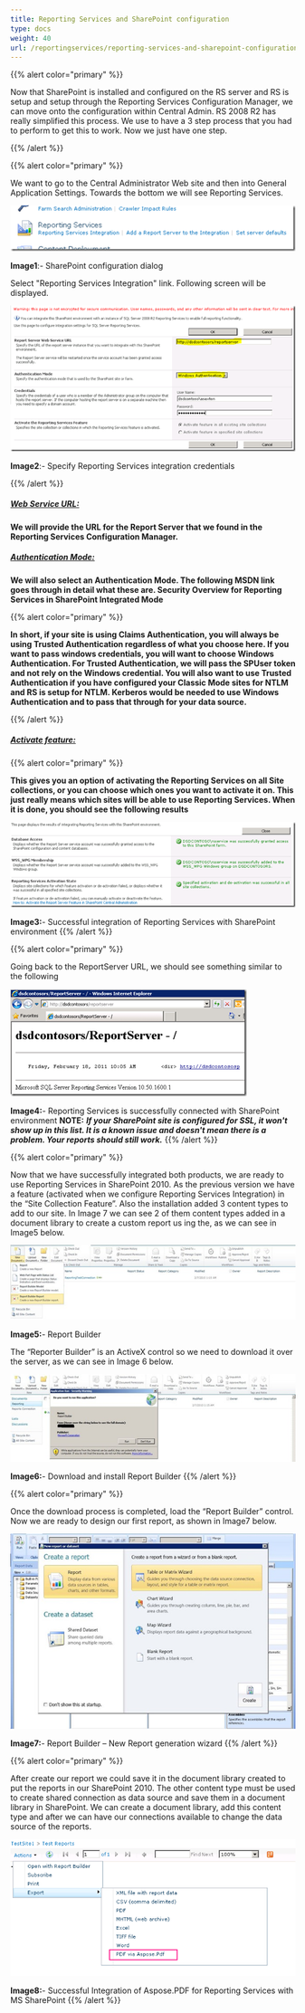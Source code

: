 ```yaml
---
title: Reporting Services and SharePoint configuration
type: docs
weight: 40
url: /reportingservices/reporting-services-and-sharepoint-configuration/
---
```


{{% alert color="primary" %}} 

Now that SharePoint is installed and configured on the RS server and RS is setup and setup through the Reporting Services Configuration Manager, we can move onto the configuration within Central Admin. RS 2008 R2 has really simplified this process. We use to have a 3 step process that you had to perform to get this to work. Now we just have one step.

{{% /alert %}} 

{{% alert color="primary" %}} 

We want to go to the Central Administrator Web site and then into General Application Settings. Towards the bottom we will see Reporting Services. 

![todo:image_alt_text](reporting-services-and-sharepoint-configuration_1.png)


**Image1**:- SharePoint configuration dialog

Select "Reporting Services Integration" link. Following screen will be displayed. 

![todo:image_alt_text](reporting-services-and-sharepoint-configuration_2.png)

**Image2**:- Specify Reporting Services integration credentials

{{% /alert %}}

##### <ins>**Web Service URL:**

**We will provide the URL for the Report Server that we found in the Reporting Services Configuration Manager.**

##### <ins>**Authentication Mode:** 

**We will also select an Authentication Mode. The following MSDN link goes through in detail what these are. 
Security Overview for Reporting Services in SharePoint Integrated Mode**

{{% alert color="primary" %}} 

**In short, if your site is using Claims Authentication, you will always be using Trusted Authentication regardless of what you choose here. If you want to pass windows credentials, you will want to choose Windows Authentication. For Trusted Authentication, we will pass the SPUser token and not rely on the Windows credential. You will also want to use Trusted Authentication if you have configured your Classic Mode sites for NTLM and RS is setup for NTLM. Kerberos would be needed to use Windows Authentication and to pass that through for your data source.**

{{% /alert %}}

##### <ins>**Activate feature:**

{{% alert color="primary" %}} 

**This gives you an option of activating the Reporting Services on all Site collections, or you can choose which ones you want to activate it on. This just really means which sites will be able to use Reporting Services. When it is done, you should see the following results**

![todo:image_alt_text](reporting-services-and-sharepoint-configuration_3.png) 

**Image3:**- Successful integration of Reporting Services with SharePoint environment 
{{% /alert %}}

{{% alert color="primary" %}} 

Going back to the ReportServer URL, we should see something similar to the following 

![todo:image_alt_text](reporting-services-and-sharepoint-configuration_4.png)

**Image4:**- Reporting Services is successfully connected with SharePoint environment 
**NOTE:** ***If your SharePoint site is configured for SSL, it won't show up in this list. It is a known issue and doesn't mean there is a problem. Your reports should still work.***
{{% /alert %}}

{{% alert color="primary" %}} 

Now that we have successfully integrated both products, we are ready to use Reporting Services in SharePoint 2010. As the previous version we have a feature (activated when we configure Reporting Services Integration) in the “Site Collection Feature”. Also the installation added 3 content types to add to our site. In Image 7 we can see 2 of them content types added in a document library to create a custom report us ing the, as we can see in Image5 below. 

![todo:image_alt_text](reporting-services-and-sharepoint-configuration_5.png)

**Image5:**- Report Builder

The “Reporter Builder” is an ActiveX control so we need to download it over the server, as we can see in Image 6 below. 

![todo:image_alt_text](reporting-services-and-sharepoint-configuration_6.png) 

**Image6:**- Download and install Report Builder 
{{% /alert %}}

{{% alert color="primary" %}} 

Once the download process is completed, load the “Report Builder” control. Now we are ready to design our first report, as shown in Image7 below. 

![todo:image_alt_text](reporting-services-and-sharepoint-configuration_7.png) 

**Image7:**- Report Builder – New Report generation wizard 
{{% /alert %}}

{{% alert color="primary" %}} 

After create our report we could save it in the document library created to put the reports in our SharePoint 2010. The other content type must be used to create shared connection as data source and save them in a document library in SharePoint. We can create a document library, add this content type and after we can have our connections available to change the data source of the reports.

![todo:image_alt_text](reporting-services-and-sharepoint-configuration_8.png) 

**Image8:**- Successful Integration of Aspose.PDF for Reporting Services with MS SharePoint
{{% /alert %}}